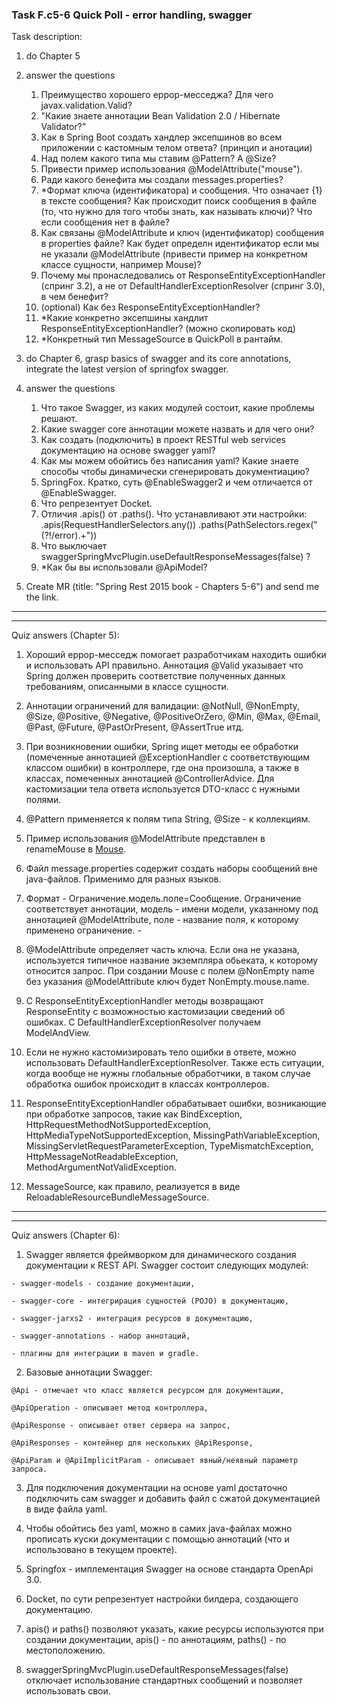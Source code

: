 ### **Task F.c5-6  Quick Poll - error handling, swagger**

Task description:

  1) do Chapter 5

  2) answer the questions

      1.  Преимущество хорошего еррор-месседжа? Для чего javax.validation.Valid?
      2.  "Какие знаете аннотации Bean Validation 2.0 / Hibernate Validator?"
      3.  Как в Spring Boot создать хандлер эксепшинов во всем приложении с кастомным телом ответа? (принцип и анотации)
      4.  Над полем какого типа мы ставим @Pattern? А @Size?
      5.  Привести пример использования @ModelAttribute("mouse").
      6.  Ради какого бенефита мы создали messages.properties?
      7.  *Формат ключа (идентификатора) и сообщения. Что означает {1} в тексте сообщения? Как происходит поиск сообщения в файле (то, что нужно для того чтобы знать, как называть ключи)? Что если сообщения нет в файле?
      8.  Как связаны @ModelAttribute и ключ (идентификатор) сообщения в properties файле? Как будет определн идентификатор если мы не указали @ModelAttribute (привести пример на конкретном классе сущности, например Mouse)?
      9.  Почему мы пронаследовались от ResponseEntityExceptionHandler (спринг 3.2), а не от DefaultHandlerExceptionResolver (спринг 3.0), в чем бенефит?
      10. (optional) Как без ResponseEntityExceptionHandler?
      11. *Какие конкретно эксепшины хандлит ResponseEntityExceptionHandler? (можно скопировать код)
      12. *Конкретный тип MessageSource в QuickPoll в рантайм.

  3)  do Chapter 6, grasp basics of swagger and its core annotations, integrate the latest version of springfox swagger.

  4)  answer the questions
  
        1.  Что такое Swagger, из каких модулей состоит, какие проблемы решают.
        2.  Какие swagger core аннотации можете назвать и для чего они?
        3.  Как создать (подключить) в проект RESTful web services документацию на основе swagger yaml?
        4.  Как мы можем обойтись без написания yaml? Какие знаете способы чтобы динамически сгенерировать документиацию?        
        5.  SpringFox. Кратко, суть @EnableSwagger2 и чем отличается от @EnableSwagger.
        6.  Что репрезентует Docket.
        7.  Отличия .apis() от .paths(). Что устанавливают эти настройки:
              .apis(RequestHandlerSelectors.any())
              .paths(PathSelectors.regex("(?!/error).+"))
        8. Что выключает swaggerSpringMvcPlugin.useDefaultResponseMessages(false) ?
        9. *Как бы вы использовали @ApiModel?

  5) Create MR (title: "Spring Rest 2015 book - Chapters 5-6") and send me the link.

*****
*****

Quiz answers (Chapter 5):

  1. Хороший еррор-месседж помогает разработчикам находить ошибки и использовать API правильно. Аннотация @Valid указывает что Spring должен проверить соответствие полученных данных требованиям, описанными в классе сущности.

  2. Аннотации ограничений для валидации: @NotNull, @NonEmpty, @Size, @Positive, @Negative, @PositiveOrZero, @Min, @Max, @Email, @Past, @Future, @PastOrPresent, @AssertTrue итд.

  3. При возникновении ошибки, Spring ищет методы ее обработки (помеченные аннотацией @ExceptionHandler с соответствующим классом ошибки) в контроллере, где она произошла, а также в классах, помеченных аннотацией @ControllerAdvice. Для кастомизации тела ответа используется DTO-класс с нужными полями.
  
  4. @Pattern применяется к полям типа String, @Size - к коллекциям.
  
  5. Пример использования @ModelAttribute представлен в renameMouse в [Mouse](docs/Mouse.md).
  
  6. Файл message.properties содержит создать наборы сообщений вне java-файлов. Применимо для разных языков.
  
  7. Формат - Ограничение.модель.поле=Сообщение. Ограничение соответствует аннотации, модель - имени модели, указанному под аннотацией @ModelAttribute, поле - название поля, к которому применено ограничение. -
  
  8. @ModelAttribute определяет часть ключа. Если она не указана, используется типичное название экземпляра обьеката, к которому относится запрос. При создании Mouse с полем @NonEmpty name без указания @ModelAttribute ключ будет NonEmpty.mouse.name.
  
  9. С ResponseEntityExceptionHandler методы возвращают ResponseEntity с возможностью кастомизации сведений об ошибках. С DefaultHandlerExceptionResolver получаем ModelAndView.
  
  10. Если не нужно кастомизировать тело ошибки в ответе, можно использовать DefaultHandlerExceptionResolver. Также есть ситуации, когда вообще не нужны глобальные обработчики, в таком случае обработка ошибок происходит в классах контроллеров.
  
  11. ResponseEntityExceptionHandler обрабатывает ошибки, возникающие при обработке запросов, такие как BindException, HttpRequestMethodNotSupportedException, HttpMediaTypeNotSupportedException, MissingPathVariableException, MissingServletRequestParameterException, TypeMismatchException, HttpMessageNotReadableException, MethodArgumentNotValidException.
  
  12. MessageSource, как правило, реализуется в виде ReloadableResourceBundleMessageSource.

*****
*****

Quiz answers (Chapter 6):

  1. Swagger является фреймворком для динамического создания документации к REST API. Swagger состоит следующих модулей:

    - swagger-models - создание документации,
    
    - swagger-core - интегрирация сущностей (POJO) в документацию,
    
    - swagger-jarxs2 - интеграция ресурсов в документацию,
    
    - swagger-annotations - набор аннотаций,
    
    - плагины для интеграции в maven и gradle.
    

  2. Базовые аннотации Swagger:
  
    @Api - отмечает что класс является ресурсом для документации,
    
    @ApiOperation - описывает метод контроллера,
    
    @ApiResponse - описывает ответ сервера на запрос,
    
    @ApiResponses - контейнер для нескольких @ApiResponse,
    
    @ApiParam и @ApiImplicitParam - описывает явный/неявный параметр запроса.
    
  3. Для подключения документации на основе yaml достаточно подключить сам swagger и добавить файл с сжатой документацией в виде файла yaml.
  
  4. Чтобы обойтись без yaml, можно в самих java-файлах можно прописать куски документации с помощью аннотаций (что и использовано в текущем проекте).
  
  5. Springfox - имплементация Swagger на основе стандарта OpenApi 3.0.
  
  6. Docket, по сути репрезентует настройки билдера, создающего документацию. 
  
  7. apis() и paths() позволяют указать, какие ресурсы используются при создании документации, apis() - по аннотациям, paths() - по местоположению.
  
  8. swaggerSpringMvcPlugin.useDefaultResponseMessages(false) отключает использование стандартных сообщений и позволяет использовать свои.